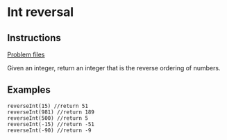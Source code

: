 # Int reversal

## Instructions

[Problem files](.)

Given an integer, return an integer that is the reverse ordering of numbers.

## Examples

```
reverseInt(15) //return 51
reverseInt(981) //return 189
reverseInt(500) //return 5
reverseInt(-15) //return -51
reverseInt(-90) //return -9

```

